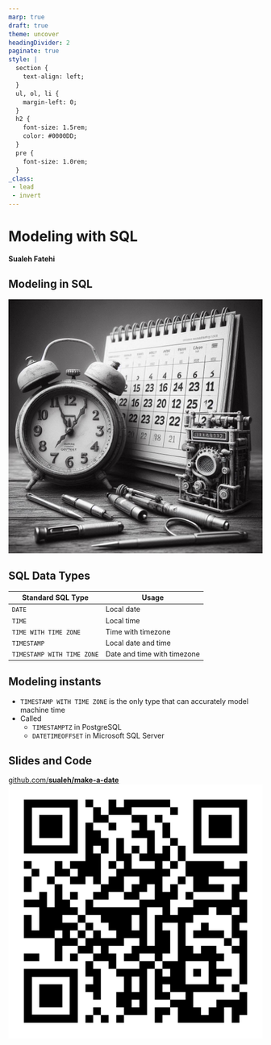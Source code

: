 ```yaml
---
marp: true
draft: true
theme: uncover
headingDivider: 2
paginate: true
style: |
  section {
    text-align: left;
  }
  ul, ol, li {
    margin-left: 0;
  }
  h2 {
    font-size: 1.5rem;
    color: #0000DD;
  }
  pre {
    font-size: 1.0rem;
  }
_class:
 - lead
 - invert
---
```


# Modeling with SQL

**Sualeh Fatehi**


## Modeling in SQL
![bg right opacity:.4](../common/calendar.jpg "Calendar")


## SQL Data Types
| Standard SQL Type | Usage |
|----------------------------|----------------------------------|
| `DATE` | Local date |
| `TIME` | Local time |
| `TIME WITH TIME ZONE` | Time with timezone |
| `TIMESTAMP` | Local date and time |
| `TIMESTAMP WITH TIME ZONE` | Date and time with timezone |


## Modeling instants
- `TIMESTAMP WITH TIME ZONE` is the only type that can accurately model machine time
- Called 
  - `TIMESTAMPTZ` in PostgreSQL
  - `DATETIMEOFFSET` in Microsoft SQL Server


## Slides and Code

[github.com/**sualeh/make-a-date**](https://github.com/sualeh/make-a-date)
![width:300](../common/qr-code.png "GitHub project")
